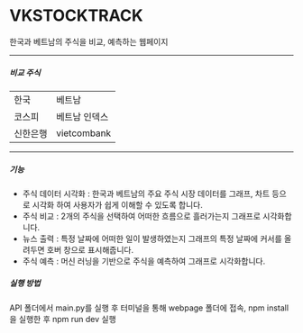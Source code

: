 <html>
  <body>
    <h1>VKSTOCKTRACK</h1>
    <div style="font-size: 50 font-style: bold">한국과 베트남의 주식을 비교, 예측하는 웹페이지</div>
    <hr>
    <h5>비교 주식</h5>
    <table>
      <tr><td>한국</td><td>베트남</td></tr>
      <tr><td>코스피</td><td>베트남 인덱스</td></tr>                                  
      <tr><td>신한은행</td><td>vietcombank</td></tr>
    </table>
    <hr>
    <h5>기능</h5>
    <ul>
      <li>주식 데이터 시각화 : 한국과 베트남의 주요 주식 시장 데이터를 그래프, 차트 등으로 시각화 하여 사용자가 쉽게 이해할 수 있도록 합니다.</li>
      <li>주식 비교 : 2개의 주식을 선택하여 어떠한 흐름으로 흘러가는지 그래프로 시각화합니다.</li>
      <li>뉴스 출력 : 특정 날짜에 어떠한 일이 발생하였는지 그래프의 특정 날짜에 커서를 올려두면 호버 창으로 표시해줍니다.</li>
      <li>주식 예측 : 머신 러닝을 기반으로 주식을 예측하여 그래프로 시각화합니다.</li>
    </ul>
    <h5>실행 방법</h5>
    API 폴더에서 main.py를 실행 후
    터미널을 통해 webpage 폴더에 접속, npm install을 실행한 후 npm run dev 실행
  </body>
</html>
